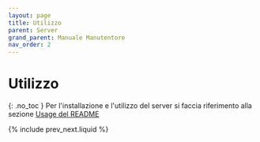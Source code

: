 ```yaml
---
layout: page
title: Utilizzo
parent: Server
grand_parent: Manuale Manutentore
nav_order: 2
---
```


# Utilizzo
{: .no_toc }
Per l'installazione e l'utilizzo del server si faccia riferimento alla sezione [Usage del README](https://github.com/SwevenSoftware/BlockCOVID-server#usage)

{% include prev_next.liquid %}
